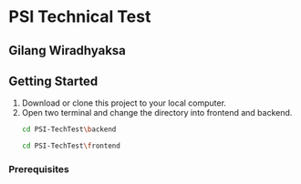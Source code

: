 # PSI Technical Test
## Gilang Wiradhyaksa

<!-- GETTING STARTED -->
## Getting Started

1. Download or clone this project to your local computer.
2. Open two terminal and change the directory into frontend and backend.
   ```sh
   cd PSI-TechTest\backend
   ```
   ```sh
   cd PSI-TechTest\frontend
   ```

### Prerequisites